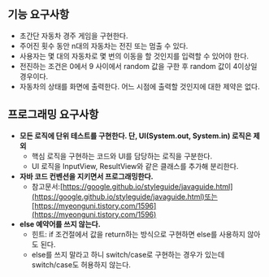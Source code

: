 ## 기능 요구사항

-   초간단 자동차 경주 게임을 구현한다.
-   주어진 횟수 동안 n대의 자동차는 전진 또는 멈출 수 있다.
-   사용자는 몇 대의 자동차로 몇 번의 이동을 할 것인지를 입력할 수 있어야 한다.
-   전진하는 조건은 0에서 9 사이에서 random 값을 구한 후 random 값이 4이상일 경우이다.
-   자동차의 상태를 화면에 출력한다. 어느 시점에 출력할 것인지에 대한 제약은 없다.

## 프로그래밍 요구사항

-   **모든 로직에 단위 테스트를 구현한다. 단, UI(System.out, System.in) 로직은 제외**
    -   핵심 로직을 구현하는 코드와 UI를 담당하는 로직을 구분한다.
    -   UI 로직을 InputView, ResultView와 같은 클래스를 추가해 분리한다.
-   **자바 코드 컨벤션을 지키면서 프로그래밍한다.**
    -   참고문서:[https://google.github.io/styleguide/javaguide.html](https://google.github.io/styleguide/javaguide.html)또는[https://myeonguni.tistory.com/1596](https://myeonguni.tistory.com/1596)
-   **else 예약어를 쓰지 않는다.**
    -   힌트: if 조건절에서 값을 return하는 방식으로 구현하면 else를 사용하지 않아도 된다.
    -   else를 쓰지 말라고 하니 switch/case로 구현하는 경우가 있는데 switch/case도 허용하지 않는다.